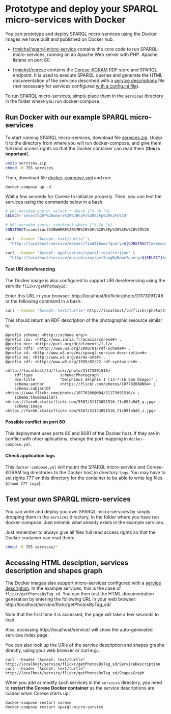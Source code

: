 # Prototype and deploy your SPARQL micro-services with Docker

You can prototype and deploy SPARQL micro-services using the Docker images we have built and published on Docker hub.

  - [frmichel/sparql-micro-service](https://hub.docker.com/r/frmichel/sparql-micro-service/) contains the core code to run SPARQL-micro-services, running on an Apache Web server with PHP. Apache listens on port 80.

  - [frmichel/corese](https://hub.docker.com/r/frmichel/corese/) contains the [Corese-KGRAM](http://wimmics.inria.fr/corese) RDF store and SPARQL endpoint. It is used to execute SPARQL queries and generate the HTML documentation of the services described with a [service descriptions](../../doc/02-config.md#configuration-with-a-sparql-service-description-file) file (not necessary for services configured [with a config.ini file](../../doc/02-config.md#configuration-with-file-configini)).

To run SPARQL micro-services, simply place them in the `services` directory in the folder where you run docker-compose.


## Run Docker with our example SPARQL micro-services

To start running SPARQL micro-services, download file [services.zip](services.zip). Unzip it to the directory from where you will run docker-compose, and give them full read access rights so that the Docker container can read them (**this is important**).

```bash
unzip services.zip
chmod -R 755 services
```

Then, download file [docker-compose.yml](docker-compose.yml) and run:

```
docker-compose up -d
```

Wait a few seconds for Corese to initialize properly. 
Then, you can test the services using the commands below in a bash.

```bash
# URL-encoded query: select * where {?s ?p ?o}
SELECT='select%20*%20where%20%7B%3Fs%20%3Fp%20%3Fo%7D'

# URL-encoded query: construct where {?s ?p ?o}
CONSTRUCT=construct%20WHERE%20%7B%20%3Fs%20%3Fp%20%3Fo%20%7D%20

curl --header "Accept: text/turtle" \
  "http://localhost/service/deezer/findAlbums?query=${CONSTRUCT}&keyword=eminem"

curl --header "Accept: application/sparql-results+json" \
  "http://localhost/service/musicbrainz/getSongByName?query=${SELECT}&name=Love"
```

#### Test URI dereferencing

The Docker image is also configured to support URI dereferencing using the servide `flickr/getPhotoById`:

Enter this URL in your browser: http://localhost/ld/flickr/photo/31173091246 or the following command in a bash:

```bash
curl --header "Accept: text/turtle" http://localhost/ld/flickr/photo/31173091246
```

This should return an RDF description of the photographic resource similar to:

```turtle
@prefix schema: <http://schema.org/> .
@prefix cos: <http://www.inria.fr/acacia/corese#> .
@prefix dce: <http://purl.org/dc/elements/1.1/> .
@prefix rdfs: <http://www.w3.org/2000/01/rdf-schema#> .
@prefix sd: <http://www.w3.org/ns/sparql-service-description#> .
@prefix ma: <http://www.w3.org/ns/ma-ont#> .
@prefix rdf: <http://www.w3.org/1999/02/22-rdf-syntax-ns#> .

<http://localhost/ld/flickr/photo/31173091516>
    rdf:type            schema:Photograph ;
    dce:title           "Delphinus delphis 1 (13-7-16 San Diego)" ;
    schema:author       <https://flickr.com/photos/10770266@N04> ;
    schema:subjectOf    <https://www.flickr.com/photos/10770266@N04/31173091516/> ;
    schema:thumbnailUrl <https://farm6.staticflickr.com/5567/31173091516_f1c09fa5d5_q.jpg> ;
    schema:image        <https://farm6.staticflickr.com/5567/31173091516_f1c09fa5d5_z.jpg> .
```


#### Possible conflict on port 80

This deployment uses ports 80 and 8081 of the Docker host. If they are in conflict with other aplications, change the port mapping in `docker-compose.yml`.

#### Check application logs

This `docker-compose.yml` will mount the SPARQL micro-service and Corese-KGRAM log directories to the Docker host in directory `logs`.
You may have to set rights 777 on this directory for the container to be able to write log files (`chmod 777 logs`).


## Test your own SPARQL micro-services

You can write and deploy you own SPARQL micro-services by simply dropping them in the `services` directory, in the folder where you have run docker-compose.
Just mimmic what already exists in the example services.

Just remember to always give all files full read access rights so that the Docker container can read them:

```bash
chmod -R 755 services/*
```

## Accessing HTML desciption, services description and shapes graph

The Docker images also support micro-services configured with a [service description](../../doc/02-config.md#configuration-with-a-sparql-service-description-file).
In the example services, this is the case of `flickr/getPhotosByTag_sd`. You can then test the HTML documentation generation by entering the following URL in your web browser: http://localhost/service/flickr/getPhotosByTag_sd/

Note that the first time it is accessed, the page will take a few seconds to load.

Also, accessing http://localhost/service/ will show the auto-generated services index page.

You can also look up the URIs of the service description and shapes graphs directly, using your web browser or curl e.g.:
```
curl --header "Accept: text/turtle" http://localhost/service/flickr/getPhotosByTag_sd/ServiceDescription
curl --header "Accept: text/turtle" http://localhost/service/flickr/getPhotosByTag_sd/ShapesGraph
```

When you add or modify such services in the `services` directory, you need to **restart the Corese Docker container** as the service descriptions are loaded when Corese starts up:

```
docker-compose restart corese
docker-compose restart sparql-micro-service
```
